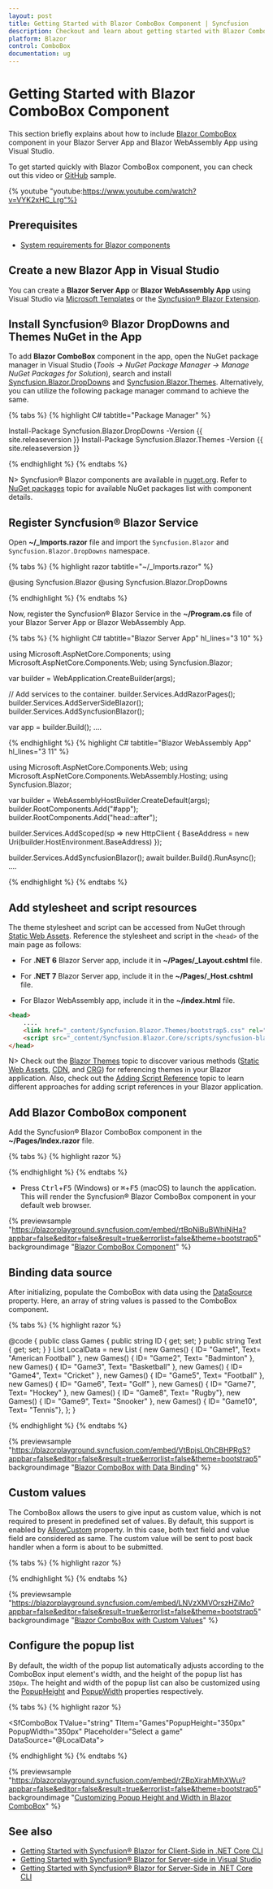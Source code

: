```yaml
---
layout: post
title: Getting Started with Blazor ComboBox Component | Syncfusion
description: Checkout and learn about getting started with Blazor ComboBox component in Blazor Sever App and Blazor WebAssembly App.
platform: Blazor
control: ComboBox
documentation: ug
---
```


# Getting Started with Blazor ComboBox Component

This section briefly explains about how to include [Blazor ComboBox](https://www.syncfusion.com/blazor-components/blazor-combobox) component in your Blazor Server App and Blazor WebAssembly App using Visual Studio.

To get started quickly with Blazor ComboBox component, you can check out this video or [GitHub](https://github.com/SyncfusionExamples/Blazor-Getting-Started-Examples/tree/main/ComboBox) sample.

{% youtube
"youtube:https://www.youtube.com/watch?v=VYK2xHC_Lrg"%}

## Prerequisites

* [System requirements for Blazor components](https://blazor.syncfusion.com/documentation/system-requirements)

## Create a new Blazor App in Visual Studio

You can create a **Blazor Server App** or **Blazor WebAssembly App** using Visual Studio via [Microsoft Templates](https://learn.microsoft.com/en-us/aspnet/core/blazor/tooling?view=aspnetcore-7.0) or the [Syncfusion&reg; Blazor Extension](https://blazor.syncfusion.com/documentation/visual-studio-integration/template-studio).

## Install Syncfusion&reg; Blazor DropDowns and Themes NuGet in the App

To add **Blazor ComboBox** component in the app, open the NuGet package manager in Visual Studio (*Tools → NuGet Package Manager → Manage NuGet Packages for Solution*), search and install [Syncfusion.Blazor.DropDowns](https://www.nuget.org/packages/Syncfusion.Blazor.DropDowns) and [Syncfusion.Blazor.Themes](https://www.nuget.org/packages/Syncfusion.Blazor.Themes/). Alternatively, you can utilize the following package manager command to achieve the same.

{% tabs %}
{% highlight C# tabtitle="Package Manager" %}

Install-Package Syncfusion.Blazor.DropDowns -Version {{ site.releaseversion }}
Install-Package Syncfusion.Blazor.Themes -Version {{ site.releaseversion }}

{% endhighlight %}
{% endtabs %}

N> Syncfusion&reg; Blazor components are available in [nuget.org](https://www.nuget.org/packages?q=syncfusion.blazor). Refer to [NuGet packages](https://blazor.syncfusion.com/documentation/nuget-packages) topic for available NuGet packages list with component details.

## Register Syncfusion&reg; Blazor Service

Open **~/_Imports.razor** file and import the `Syncfusion.Blazor` and `Syncfusion.Blazor.DropDowns` namespace.

{% tabs %}
{% highlight razor tabtitle="~/_Imports.razor" %}

@using Syncfusion.Blazor
@using Syncfusion.Blazor.DropDowns

{% endhighlight %}
{% endtabs %}

Now, register the Syncfusion&reg; Blazor Service in the **~/Program.cs** file of your Blazor Server App or Blazor WebAssembly App.

{% tabs %}
{% highlight C# tabtitle="Blazor Server App" hl_lines="3 10" %}

using Microsoft.AspNetCore.Components;
using Microsoft.AspNetCore.Components.Web;
using Syncfusion.Blazor;

var builder = WebApplication.CreateBuilder(args);

// Add services to the container.
builder.Services.AddRazorPages();
builder.Services.AddServerSideBlazor();
builder.Services.AddSyncfusionBlazor();

var app = builder.Build();
....

{% endhighlight %}
{% highlight C# tabtitle="Blazor WebAssembly App" hl_lines="3 11" %}

using Microsoft.AspNetCore.Components.Web;
using Microsoft.AspNetCore.Components.WebAssembly.Hosting;
using Syncfusion.Blazor;

var builder = WebAssemblyHostBuilder.CreateDefault(args);
builder.RootComponents.Add<App>("#app");
builder.RootComponents.Add<HeadOutlet>("head::after");

builder.Services.AddScoped(sp => new HttpClient { BaseAddress = new Uri(builder.HostEnvironment.BaseAddress) });

builder.Services.AddSyncfusionBlazor();
await builder.Build().RunAsync();
....

{% endhighlight %}
{% endtabs %}

## Add stylesheet and script resources

The theme stylesheet and script can be accessed from NuGet through [Static Web Assets](https://blazor.syncfusion.com/documentation/appearance/themes#static-web-assets). Reference the stylesheet and script in the `<head>` of the main page as follows:

* For **.NET 6** Blazor Server app, include it in **~/Pages/_Layout.cshtml** file.

* For **.NET 7** Blazor Server app, include it in the **~/Pages/_Host.cshtml** file.

* For Blazor WebAssembly app, include it in the **~/index.html** file.

```html
<head>
    ....
    <link href="_content/Syncfusion.Blazor.Themes/bootstrap5.css" rel="stylesheet" />
    <script src="_content/Syncfusion.Blazor.Core/scripts/syncfusion-blazor.min.js" type="text/javascript"></script>
</head>
```
N> Check out the [Blazor Themes](https://blazor.syncfusion.com/documentation/appearance/themes) topic to discover various methods ([Static Web Assets](https://blazor.syncfusion.com/documentation/appearance/themes#static-web-assets), [CDN](https://blazor.syncfusion.com/documentation/appearance/themes#cdn-reference), and [CRG](https://blazor.syncfusion.com/documentation/common/custom-resource-generator)) for referencing themes in your Blazor application. Also, check out the [Adding Script Reference](https://blazor.syncfusion.com/documentation/common/adding-script-references) topic to learn different approaches for adding script references in your Blazor application.

## Add Blazor ComboBox component

Add the Syncfusion&reg; Blazor ComboBox component in the **~/Pages/Index.razor** file.

{% tabs %}
{% highlight razor %}

<SfComboBox TValue="string" TItem="string" Placeholder="Select a game"></SfComboBox>

{% endhighlight %}
{% endtabs %}

* Press <kbd>Ctrl</kbd>+<kbd>F5</kbd> (Windows) or <kbd>⌘</kbd>+<kbd>F5</kbd> (macOS) to launch the application. This will render the Syncfusion&reg; Blazor ComboBox component in your default web browser.

{% previewsample "https://blazorplayground.syncfusion.com/embed/rtBpNiBuBWhiNjHa?appbar=false&editor=false&result=true&errorlist=false&theme=bootstrap5" backgroundimage "[Blazor ComboBox Component](./images/blazor-combobox-component.png)" %}

## Binding data source

After initializing, populate the ComboBox with data using the [DataSource](https://help.syncfusion.com/cr/blazor/Syncfusion.Blazor.DropDowns.SfDropDownBase-1.html#Syncfusion_Blazor_DropDowns_SfDropDownBase_1_DataSource) property. Here, an array of string values is passed to the ComboBox component.

{% tabs %}
{% highlight razor %}

<SfComboBox TValue="string" TItem="Games" Placeholder="Select a game" DataSource="@LocalData">
    <ComboBoxFieldSettings Value="ID" Text="Text"></ComboBoxFieldSettings>
</SfComboBox>

@code {
  public class Games
  {
    public string ID { get; set; }
    public string Text { get; set; }
  }
  List<Games> LocalData = new List<Games> {
    new Games() { ID= "Game1", Text= "American Football" },
    new Games() { ID= "Game2", Text= "Badminton" },
    new Games() { ID= "Game3", Text= "Basketball" },
    new Games() { ID= "Game4", Text= "Cricket" },
    new Games() { ID= "Game5", Text= "Football" },
    new Games() { ID= "Game6", Text= "Golf" },
    new Games() { ID= "Game7", Text= "Hockey" },
    new Games() { ID= "Game8", Text= "Rugby"},
    new Games() { ID= "Game9", Text= "Snooker" },
    new Games() { ID= "Game10", Text= "Tennis"},
  };
}

{% endhighlight %}
{% endtabs %}

{% previewsample "https://blazorplayground.syncfusion.com/embed/VtBpjsLOhCBHPRgS?appbar=false&editor=false&result=true&errorlist=false&theme=bootstrap5" backgroundimage "[Blazor ComboBox with Data Binding](./images/blazor-combobox-data-binding.png)" %}

## Custom values

The ComboBox allows the users to give input as custom value, which is not required to present in predefined set of values. By default, this support is enabled by [AllowCustom](https://help.syncfusion.com/cr/blazor/Syncfusion.Blazor.DropDowns.SfComboBox-2.html#Syncfusion_Blazor_DropDowns_SfComboBox_2_AllowCustom) property. In this case, both text field and value field are considered as same. The custom value will be sent to post back handler when a form is about to be submitted.

{% tabs %}
{% highlight razor %}

<SfComboBox TValue="string"  TItem="Games" AllowCustom=true Placeholder="Select a game" DataSource="@LocalData">
    <ComboBoxFieldSettings Value="ID" Text="Text"></ComboBoxFieldSettings>
</SfComboBox>

{% endhighlight %}
{% endtabs %}

{% previewsample "https://blazorplayground.syncfusion.com/embed/LNVzXMVOrszHZiMo?appbar=false&editor=false&result=true&errorlist=false&theme=bootstrap5" backgroundimage "[Blazor ComboBox with Custom Values](./images/blazor-combobox-custom-values.png)" %}

## Configure the popup list

By default, the width of the popup list automatically adjusts according to the ComboBox input element's width, and the height of the popup list has `350px`. The height and width of the popup list can also be customized using the [PopupHeight](https://help.syncfusion.com/cr/blazor/Syncfusion.Blazor.DropDowns.SfComboBox-2.html) and [PopupWidth](https://help.syncfusion.com/cr/blazor/Syncfusion.Blazor.DropDowns.SfComboBox-2.html) properties respectively.

{% tabs %}
{% highlight razor %}

<SfComboBox TValue="string" TItem="Games"PopupHeight="350px" PopupWidth="350px" Placeholder="Select a game" DataSource="@LocalData">
    <ComboBoxFieldSettings Value="ID" Text="Text"></ComboBoxFieldSettings>
</SfComboBox>

{% endhighlight %}
{% endtabs %}

{% previewsample "https://blazorplayground.syncfusion.com/embed/rZBpXirahMIhXWui?appbar=false&editor=false&result=true&errorlist=false&theme=bootstrap5" backgroundimage "[Customizing Popup Height and Width in Blazor ComboBox](./images/blazor-combobox-popup-customization.png)" %}

## See also

* [Getting Started with Syncfusion&reg; Blazor for Client-Side in .NET Core CLI](../getting-started/blazor-webassembly-dotnet-cli)
* [Getting Started with Syncfusion&reg; Blazor for Server-side in Visual Studio](../getting-started/blazor-server-side-visual-studio)
* [Getting Started with Syncfusion&reg; Blazor for Server-Side in .NET Core CLI](../getting-started/blazor-server-side-dotnet-cli)
